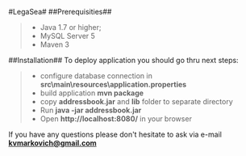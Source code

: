 #LegaSea#
##Prerequisities##
>- Java 1.7 or higher;
>- MySQL Server 5
>- Maven 3

##Installation##
To deploy application you should go thru next steps:
>- configure database connection in **src\main\resources\application.properties**
>- build application **mvn package**
>- copy **addressbook.jar** and **lib** folder to separate directory
>- Run **java -jar addressbook.jar**
>- Open **http://localhost:8080/** in your browser

If you have any questions please don't hesitate to ask via e-mail **kvmarkovich@gmail.com**
